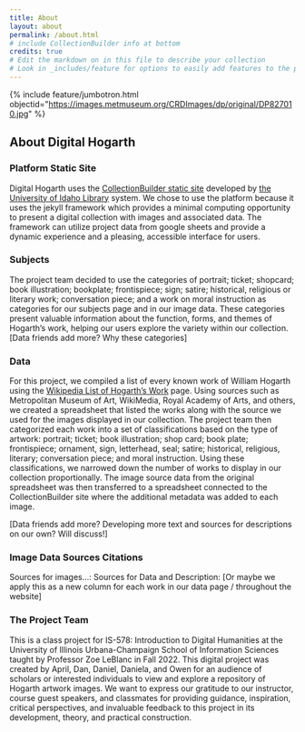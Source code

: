 ```yaml
---
title: About
layout: about
permalink: /about.html
# include CollectionBuilder info at bottom
credits: true
# Edit the markdown on in this file to describe your collection
# Look in _includes/feature for options to easily add features to the page
---
```


{% include feature/jumbotron.html objectid="https://images.metmuseum.org/CRDImages/dp/original/DP827010.jpg" %}

## **About Digital Hogarth**  


### Platform Static Site 
Digital Hogarth uses the [CollectionBuilder static site](https://collectionbuilder.github.io/) developed by [the University of Idaho Library](https://www.lib.uidaho.edu/) system. We chose to use the platform because it uses the jekyll framework which provides a minimal computing opportunity to present a digital collection with images and associated data. The framework can utilize project data from google sheets and provide a dynamic experience and a pleasing, accessible interface for users.  


### Subjects
The project team decided to use the categories of portrait; ticket; shopcard; book illustration; bookplate; frontispiece; sign; satire; historical, religious or literary work; conversation piece; and a work on moral instruction as categories for our subjects page and in our image data. These categories present valuable information about the function, forms, and themes of Hogarth’s work, helping our users explore the variety within our collection.  
[Data friends add more? Why these categories] 


### Data
For this project, we compiled a list of every known work of William Hogarth using the [Wikipedia List of Hogarth’s Work](https://en.wikipedia.org/wiki/List_of_works_by_William_Hogarth) page. Using sources such as Metropolitan Museum of Art, WikiMedia, Royal Academy of Arts, and others, we created a spreadsheet that listed the works along with the source we used for the images displayed in our collection. The project team then categorized each work into a set of classifications based on the type of artwork:  portrait; ticket; book illustration; shop card; book plate; frontispiece; ornament, sign, letterhead, seal; satire; historical, religious, literary; conversation piece; and moral instruction. Using these classifications, we narrowed down the number of works to display in our collection proportionally. The image source data from the original spreadsheet was then transferred to a spreadsheet connected to the CollectionBuilder site where the additional metadata was added to each image. 

[Data friends add more? Developing more text and sources for descriptions on our own? Will discuss!]

### Image Data Sources Citations
Sources for images…: 
Sources for Data and Description:
[Or maybe we apply this as a new column for each work in our data page / throughout the website]


### The Project Team
This is a class project for IS-578: Introduction to Digital Humanities at the University of Illinois Urbana-Champaign School of Information Sciences taught by Professor Zoe LeBlanc in Fall 2022. This digital project was created by April, Dan, Daniel, Daniela, and Owen for an audience of scholars or interested individuals to view and explore a repository of Hogarth artwork images. We want to express our gratitude to our instructor, course guest speakers, and classmates for providing guidance, inspiration, critical perspectives, and invaluable feedback to this project in its development, theory, and practical construction. 

